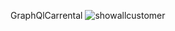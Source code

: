 GraphQlCarrental
![showallcustomer](https://user-images.githubusercontent.com/32189508/54265973-1fe86d80-457f-11e9-8143-df30fd4e396d.png)







